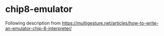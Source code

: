 # chip8-emulator
Following description from https://multigesture.net/articles/how-to-write-an-emulator-chip-8-interpreter/ 
